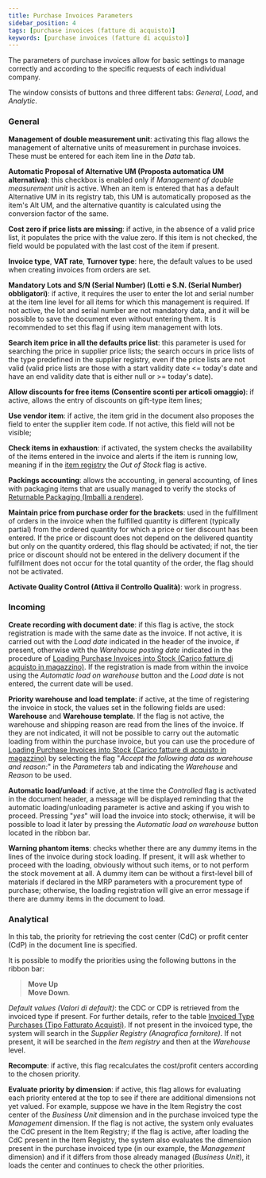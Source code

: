 ```yaml
---
title: Purchase Invoices Parameters
sidebar_position: 4
tags: [purchase invoices (fatture di acquisto)]
keywords: [purchase invoices (fatture di acquisto)]
---
```


The parameters of purchase invoices allow for basic settings to manage correctly and according to the specific requests of each individual company.

The window consists of buttons and three different tabs: *General*, *Load*, and *Analytic*.

### General

**Management of double measurement unit**: activating this flag allows the management of alternative units of measurement in purchase invoices. These must be entered for each item line in the *Data* tab.

**Automatic Proposal of Alternative UM (Proposta automatica UM alternativa)**: this checkbox is enabled only if *Management of double measurement unit* is active. When an item is entered that has a default Alternative UM in its registry tab, this UM is automatically proposed as the item's Alt UM, and the alternative quantity is calculated using the conversion factor of the same.

**Cost zero if price lists are missing**: if active, in the absence of a valid price list, it populates the price with the value zero. If this item is not checked, the field would be populated with the last cost of the item if present.

**Invoice type**, **VAT rate**, **Turnover type**: here, the default values to be used when creating invoices from orders are set.

**Mandatory Lots and S/N (Serial Number) (Lotti e S.N. (Serial Number) obbligatori)**: if active, it requires the user to enter the lot and serial number at the item line level for all items for which this management is required. If not active, the lot and serial number are not mandatory data, and it will be possible to save the document even without entering them. It is recommended to set this flag if using item management with lots.

**Search item price in all the defaults price list**: this parameter is used for searching the price in supplier price lists; the search occurs in price lists of the type predefined in the supplier registry, even if the price lists are not valid (valid price lists are those with a start validity date \<= today's date and have an end validity date that is either null or >= today's date).

**Allow discounts for free items (Consentire sconti per articoli omaggio)**: if active, allows the entry of discounts on gift-type item lines;

**Use vendor item**: if active, the item grid in the document also proposes the field to enter the supplier item code. If not active, this field will not be visible;

**Check items in exhaustion**: if activated, the system checks the availability of the items entered in the invoice and alerts if the item is running low, meaning if in the [item registry](/docs/erp-home/registers/items/create-new-items) the *Out of Stock* flag is active.

**Packings accounting**: allows the accounting, in general accounting, of lines with packaging items that are usually managed to verify the stocks of [Returnable Packaging (Imballi a rendere)](/docs/configurations/tables/logistics/package-to-be-returned).

**Maintain price from purchase order for the brackets**: used in the fulfillment of orders in the invoice when the fulfilled quantity is different (typically partial) from the ordered quantity for which a price or tier discount has been entered. If the price or discount does not depend on the delivered quantity but only on the quantity ordered, this flag should be activated; if not, the tier price or discount should not be entered in the delivery document if the fulfillment does not occur for the total quantity of the order, the flag should not be activated.

**Activate Quality Control (Attiva il Controllo Qualità)**: work in progress.

### Incoming

**Create recording with document date**: if this flag is active, the stock registration is made with the same date as the invoice. If not active, it is carried out with the *Load date* indicated in the header of the invoice, if present, otherwise with the *Warehouse posting date* indicated in the procedure of [Loading Purchase Invoices into Stock (Carico fatture di acquisto in magazzino)](/docs/purchase/purchase-invoices/procedures/purchase-invoices-load-on-warehouse/). If the registration is made from within the invoice using the *Automatic load on warehouse* button and the *Load date* is not entered, the current date will be used.

**Priority warehouse and load template**: if active, at the time of registering the invoice in stock, the values set in the following fields are used: **Warehouse** and **Warehouse template**. If the flag is not active, the warehouse and shipping reason are read from the lines of the invoice. If they are not indicated, it will not be possible to carry out the automatic loading from within the purchase invoice, but you can use the procedure of [Loading Purchase Invoices into Stock (Carico fatture di acquisto in magazzino)](/docs/purchase/purchase-invoices/procedures/purchase-invoices-load-on-warehouse/) by selecting the flag "*Accept the following data as warehouse and reason:*" in the *Parameters* tab and indicating the *Warehouse* and *Reason* to be used.

**Automatic load/unload**: if active, at the time the *Controlled* flag is activated in the document header, a message will be displayed reminding that the automatic loading/unloading parameter is active and asking if you wish to proceed. Pressing "*yes*" will load the invoice into stock; otherwise, it will be possible to load it later by pressing the *Automatic load on warehouse* button located in the ribbon bar.

**Warning phantom items**: checks whether there are any dummy items in the lines of the invoice during stock loading. If present, it will ask whether to proceed with the loading, obviously without such items, or to not perform the stock movement at all. A dummy item can be without a first-level bill of materials if declared in the MRP parameters with a procurement type of purchase; otherwise, the loading registration will give an error message if there are dummy items in the document to load.

### Analytical

In this tab, the priority for retrieving the cost center (CdC) or profit center (CdP) in the document line is specified.

It is possible to modify the priorities using the following buttons in the ribbon bar:
> **Move Up**        
> **Move Down**.

*Default values (Valori di default)*: the CDC or CDP is retrieved from the invoiced type if present. For further details, refer to the table [Invoiced Type Purchases (Tipo Fatturato Acquisti)](/docs/configurations/tables/purchase/purchase-invoices-type). If not present in the invoiced type, the system will search in the *Supplier Registry (Anagrafica fornitore)*. If not present, it will be searched in the *Item registry* and then at the *Warehouse* level.

**Recompute**: if active, this flag recalculates the cost/profit centers according to the chosen priority.

**Evaluate priority by dimension**: if active, this flag allows for evaluating each priority entered at the top to see if there are additional dimensions not yet valued. For example, suppose we have in the Item Registry the cost center of the *Business Unit* dimension and in the purchase invoiced type the *Management* dimension. If the flag is not active, the system only evaluates the CdC present in the Item Registry; if the flag is active, after loading the CdC present in the Item Registry, the system also evaluates the dimension present in the purchase invoiced type (in our example, the *Management* dimension) and if it differs from those already managed (*Business Unit*), it loads the center and continues to check the other priorities.